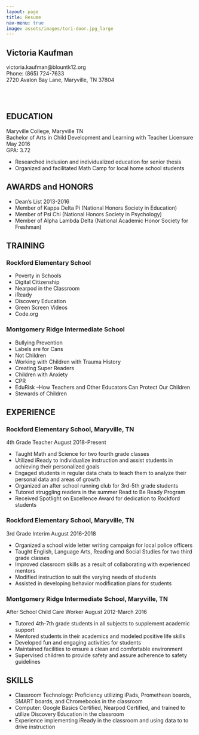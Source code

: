 ```yaml
---
layout: page
title: Resume
nav-menu: true
image: assets/images/tori-door.jpg_large
---
```

<div id="main" class="alt">

<!-- One -->
<section id="one">
	<div class="inner">

<div class="centered">
<h2>Victoria Kaufman</h2>
victoria.kaufman@blountk12.org<br>
Phone: (865) 724-7633<br>
2720 Avalon Bay Lane, Maryville, TN 37804<br>
</div>

<br><br>

<h2>EDUCATION</h2>
Maryville College, Maryville TN<br>
Bachelor of Arts in Child Development and Learning with Teacher Licensure			       May 2016<br>
GPA: 3.72
<ul>
	<li>Researched inclusion and individualized education for senior thesis</li>
	<li>Organized and facilitated Math Camp for local home school students</li>
</ul>

<h2>AWARDS and HONORS</h2>
<ul>	
	<li>Dean’s List 2013-2016</li>
	<li>Member of Kappa Delta Pi (National Honors Society in Education)</li>
	<li>Member of Psi Chi (National Honors Society in Psychology)</li>
	<li>Member of Alpha Lambda Delta (National Academic Honor Society for Freshman)</li>
</ul>

<h2>TRAINING</h2>
<h3>Rockford Elementary School</h3>
	<ul>	
	<li>Poverty in Schools</li>
	<li>Digital Citizenship</li>
	<li>Nearpod in the Classroom</li>
	<li>iReady</li>
	<li>Discovery Education</li>
	<li>Green Screen Videos</li>
	<li>Code.org</li>
	</ul>
<h3>Montgomery Ridge Intermediate School</h3>
<ul>	
	<li>Bullying Prevention</li>
	<li>Labels are for Cans</li>
	<li>Not Children</li>
	<li>Working with Children with Trauma History</li>
	<li>Creating Super Readers</li>
	<li>Children with Anxiety</li>
	<li>CPR</li>
	<li>EduRisk –How Teachers and Other Educators Can Protect Our Children</li>
	<li>Stewards of Children</li>
</ul>

<h2>EXPERIENCE</h2>
<h3>Rockford Elementary School, Maryville, TN</h3>
4th Grade Teacher									August 2018-Present
<ul>
	<li>Taught Math and Science for two fourth grade classes</li>
	<li>Utilized iReady to individualize instruction and assist students in achieving their personalized goals</li>
	<li>Engaged students in regular data chats to teach them to analyze their personal data and areas of growth</li>
	<li>Organized an after school running club for 3rd-5th grade students</li>
	<li>Tutored struggling readers in the summer Read to Be Ready Program</li>
	<li>Received Spotlight on Excellence Award for dedication to Rockford students</li>
</ul>

<h3>Rockford Elementary School, Maryville, TN</h3>
3rd Grade Interim									August 2016-2018
<ul>
	<li>Organized a school wide letter writing campaign for local police officers</li>
	<li>Taught English, Language Arts, Reading and Social Studies for two third grade classes</li>
<li>Improved classroom skills as a result of collaborating with experienced mentors</li>
<li>Modified instruction to suit the varying needs of students</li>
<li>Assisted in developing behavior modification plans for students</li>
</ul>

<h3>Montgomery Ridge Intermediate School, Maryville, TN</h3>
After School Child Care Worker							      August 2012-March 2016
<ul>
	<li>Tutored 4th-7th grade students in all subjects to supplement academic support</li>
	<li>Mentored students in their academics and modeled positive life skills</li>
	<li>Developed fun and engaging activities for students</li>
	<li>Maintained facilities to ensure a clean and comfortable environment</li> 
	<li>Supervised children to provide safety and assure adherence to safety guidelines</li>
</ul>

<h2>SKILLS</h2>
<ul>
<li>Classroom Technology: Proficiency utilizing iPads, Promethean boards, SMART boards, and Chromebooks in the classroom</li>
<li>Computer: Google Basics Certified, Nearpod Certified, and trained to utilize Discovery Education in the classroom</li>
<li>Experience implementing iReady in the classroom and using data to to drive instruction</li>
</ul>

</div>
</section>
</div>